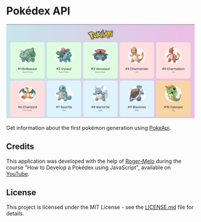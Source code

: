 # Pokédex API

![screenshot](./img/screenshot.png?raw=true "screenshot")

Get information about the first pokémon generation using [PokeApi](https://pokeapi.co/).

## Credits
This application was developed with the help of [Roger-Melo](https://github.com/Roger-Melo) during the course "How to Develop a Pokédex using JavaScript", available on [YouTube](https://www.youtube.com/watch?v=Uptu3NrBFBM).

## License
This project is licensed under the MIT License - see the [LICENSE.md](https://github.com/gabriel-venezian/pokedex-api/blob/main/LICENSE.md) file for details.
